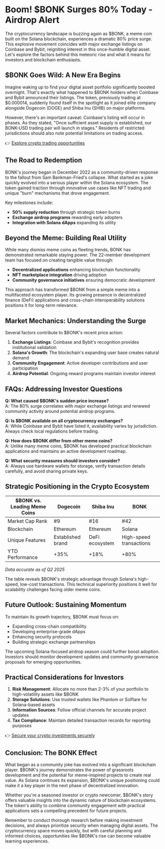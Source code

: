 # Boom! $BONK Surges 80% Today - Airdrop Alert

The cryptocurrency landscape is buzzing again as $BONK, a meme coin built on the Solana blockchain, experiences a dramatic 80% price surge. This explosive movement coincides with major exchange listings on Coinbase and Bybit, reigniting interest in this once-humble digital asset. Let's explore the factors behind this meteoric rise and what it means for investors and blockchain enthusiasts.

## $BONK Goes Wild: A New Era Begins

Imagine waking up to find your digital asset portfolio significantly boosted overnight. That's exactly what happened to $BONK holders when Coinbase and Bybit announced their listings. The token, previously trading at $0.000014, suddenly found itself in the spotlight as it joined elite company alongside Dogecoin (DOGE) and Shiba Inu (SHIB) on major platforms.

However, there's an important caveat: Coinbase's listing will occur in phases. As they stated, "Once sufficient asset supply is established, our BONK-USD trading pair will launch in stages." Residents of restricted jurisdictions should also note potential limitations on trading access.

👉 [Explore crypto trading opportunities](https://bit.ly/okx-bonus)

## The Road to Redemption

BONK's journey began in December 2022 as a community-driven response to the fallout from Sam Bankman-Fried's collapse. What started as a joke quickly evolved into a serious player within the Solana ecosystem. The token gained traction through innovative use cases like NFT trading and unique "burn" mechanisms that drove engagement.

Key milestones include:
- **50% supply reduction** through strategic token burns
- **Exchange airdrop programs** rewarding early adopters
- **Integration with Solana dApps** expanding its utility

## Beyond the Meme: Building Real Utility

While many dismiss meme coins as fleeting trends, BONK has demonstrated remarkable staying power. The 22-member development team has focused on creating tangible value through:
- **Decentralized applications** enhancing blockchain functionality
- **NFT marketplace integration** driving adoption
- **Community governance initiatives** ensuring democratic development

This approach has transformed $BONK from a simple meme into a multifaceted ecosystem player. Its growing presence in decentralized finance (DeFi) applications and cross-chain interoperability solutions positions it for long-term relevance.

## Market Mechanics: Understanding the Surge

Several factors contribute to $BONK's recent price action:
1. **Exchange Listings**: Coinbase and Bybit's recognition provides institutional validation
2. **Solana's Growth**: The blockchain's expanding user base creates natural demand
3. **Community Engagement**: Active developer contributions and user participation
4. **Airdrop Potential**: Ongoing reward programs maintain investor interest

## FAQs: Addressing Investor Questions

**Q: What caused $BONK's sudden price increase?**  
A: The 80% surge correlates with major exchange listings and renewed community activity around potential airdrop programs.

**Q: Is $BONK available on all cryptocurrency exchanges?**  
A: While Coinbase and Bybit have listed it, availability varies by jurisdiction. Always check local regulations before trading.

**Q: How does $BONK differ from other meme coins?**  
A: Unlike many meme coins, $BONK has developed practical blockchain applications and maintains an active development roadmap.

**Q: What security measures should investors consider?**  
A: Always use hardware wallets for storage, verify transaction details carefully, and avoid sharing private keys.

## Strategic Positioning in the Crypto Ecosystem

|$BONK vs. Leading Meme Coins| Dogecoin | Shiba Inu | BONK |
|---|---|---|---|
|Market Cap Rank| #9| #16| #42|
|Blockchain| Ethereum| Ethereum| Solana|
|Unique Features| Established brand| DeFi ecosystem| High-speed transactions|
|YTD Performance| +35%| +18%| +80%|

*Data accurate as of Q2 2025*

The table reveals $BONK's strategic advantage through Solana's high-speed, low-cost transactions. This technical superiority positions it well for scalability challenges facing older meme coins.

## Future Outlook: Sustaining Momentum

To maintain its growth trajectory, $BONK must focus on:
- Expanding cross-chain compatibility
- Developing enterprise-grade dApps
- Enhancing security protocols
- Building strategic exchange partnerships

The upcoming Solana-focused airdrop season could further boost adoption. Investors should monitor development updates and community governance proposals for emerging opportunities.

## Practical Considerations for Investors

1. **Risk Management**: Allocate no more than 2-3% of your portfolio to high-volatility assets like $BONK
2. **Storage Solutions**: Use trusted wallets like Phantom or Solflare for Solana-based assets
3. **Information Sources**: Follow official channels for accurate project updates
4. **Tax Compliance**: Maintain detailed transaction records for reporting purposes

👉 [Secure your crypto investments securely](https://bit.ly/okx-bonus)

## Conclusion: The BONK Effect

What began as a community joke has evolved into a significant blockchain player. $BONK's journey demonstrates the power of grassroots development and the potential for meme-inspired projects to create real value. As Solana continues its expansion, $BONK's unique positioning could make it a key player in the next phase of decentralized innovation.

Whether you're a seasoned investor or crypto newcomer, $BONK's story offers valuable insights into the dynamic nature of blockchain ecosystems. The token's ability to combine community engagement with practical applications sets a compelling precedent for future projects.

Remember to conduct thorough research before making investment decisions, and always prioritize security when managing digital assets. The cryptocurrency space moves quickly, but with careful planning and informed choices, opportunities like $BONK's rise can become valuable learning experiences.